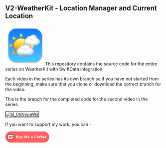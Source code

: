 ## V2-WeatherKit - Location Manager and Current Location

![MyWeather](Images/MyWeather.png)This repository contains the source code for the entire series on WeatherKit with SwiftData integration.

Each video in the series has its own branch so if you have not started from the beginning, make sure that you clone or download the correct branch for the video.

This is the branch for the completed code for the second video in the series. 

<a href="http://www.youtube.com/watch?feature=player_embedded&v=Locatuib Manager and Current Location
" target="_blank"><img src="http://img.youtube.com/vi/Locatuib Manager and Current Location/0.jpg" 
alt="bl_0hNyoeWs" width="480" height="360" border="1" /></a>

If you want to support my work, you can - </br>

<a href='://ko-fi.com/Z8Z22WRVG' target='_blank'><img height='36' style='border:0px;height:36px;' src='Images/kofi3.png' border='0' alt='Buy Me a Coffee at ko-fi.com' /></a>

